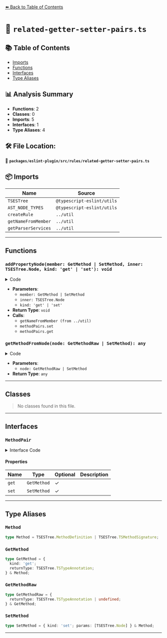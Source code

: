 [⬅️ Back to Table of Contents](../../../../index.md)

# 📄 `related-getter-setter-pairs.ts`

## 📚 Table of Contents

- [Imports](#imports)
- [Functions](#functions)
- [Interfaces](#interfaces)
- [Type Aliases](#type-aliases)

## 📊 Analysis Summary

- **Functions**: 2
- **Classes**: 0
- **Imports**: 5
- **Interfaces**: 1
- **Type Aliases**: 4

## 🛠️ File Location:
📂 **`packages/eslint-plugin/src/rules/related-getter-setter-pairs.ts`**

## 📦 Imports

| Name | Source |
|------|--------|
| `TSESTree` | `@typescript-eslint/utils` |
| `AST_NODE_TYPES` | `@typescript-eslint/utils` |
| `createRule` | `../util` |
| `getNameFromMember` | `../util` |
| `getParserServices` | `../util` |


---

## Functions

### `addPropertyNode(member: GetMethod | SetMethod, inner: TSESTree.Node, kind: 'get' | 'set'): void`

<details><summary>Code</summary>

```ts
function addPropertyNode(
      member: GetMethod | SetMethod,
      inner: TSESTree.Node,
      kind: 'get' | 'set',
    ): void {
      const methodPairs = methodPairsStack[methodPairsStack.length - 1];
      const { name } = getNameFromMember(member, context.sourceCode);

      methodPairs.set(name, {
        ...methodPairs.get(name),
        [kind]: inner,
      });
    }
```
</details>

- **Parameters**:
  - `member: GetMethod | SetMethod`
  - `inner: TSESTree.Node`
  - `kind: 'get' | 'set'`
- **Return Type**: `void`
- **Calls**:
  - `getNameFromMember (from ../util)`
  - `methodPairs.set`
  - `methodPairs.get`
### `getMethodFromNode(node: GetMethodRaw | SetMethod): any`

<details><summary>Code</summary>

```ts
function getMethodFromNode(node: GetMethodRaw | SetMethod) {
  return node.type === AST_NODE_TYPES.TSMethodSignature ? node : node.value;
}
```
</details>

- **Parameters**:
  - `node: GetMethodRaw | SetMethod`
- **Return Type**: `any`

---

## Classes

> No classes found in this file.


---

## Interfaces

### `MethodPair`

<details><summary>Interface Code</summary>

```ts
interface MethodPair {
  get?: GetMethod;
  set?: SetMethod;
}
```
</details>

#### Properties

| Name | Type | Optional | Description |
|------|------|----------|-------------|
| `get` | `GetMethod` | ✓ |  |
| `set` | `SetMethod` | ✓ |  |


---

## Type Aliases

### `Method`

```ts
type Method = TSESTree.MethodDefinition | TSESTree.TSMethodSignature;
```

### `GetMethod`

```ts
type GetMethod = {
  kind: 'get';
  returnType: TSESTree.TSTypeAnnotation;
} & Method;
```

### `GetMethodRaw`

```ts
type GetMethodRaw = {
  returnType: TSESTree.TSTypeAnnotation | undefined;
} & GetMethod;
```

### `SetMethod`

```ts
type SetMethod = { kind: 'set'; params: [TSESTree.Node] } & Method;
```


---